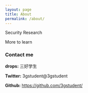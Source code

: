 ```yaml
---
layout: page
title: About
permalink: /about/
---
```


Security Research

More to learn


### Contact me

**drops:**    三好学生

**Twitter:**  3gstudent@3gstudent

**Github:**  https://github.com/3gstudent/


